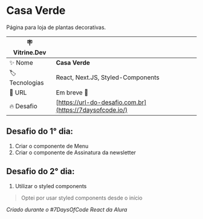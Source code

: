 # Casa Verde

Página para loja de plantas decorativas.

| :placard: Vitrine.Dev |     |
| -------------  | --- |
| :sparkles: Nome        | **Casa Verde**
| :label: Tecnologias | React, Next.JS, Styled-Components
| :rocket: URL         | Em breve 🚧
| :fire: Desafio     | [https://url-do-desafio.com.br](https://7daysofcode.io/)

## Desafio do 1° dia:
1. Criar o componente de Menu
2. Criar o componente de Assinatura da newsletter
## Desafio do 2° dia:
1. Utilizar o styled components
  
> Optei por usar styled components desde o início

*Criado durante o #7DaysOfCode React da Alura* 
